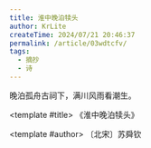 ```yaml
---
title: 淮中晚泊犊头
author: KrLite
createTime: 2024/07/21 20:46:37
permalink: /article/03wdtcfv/
tags:
  - 摘抄
  - 诗
---
```


<Classic link="https://so.gushiwen.cn/mingju/juv_aa18f41eed37.aspx" authorLink="https://so.gushiwen.cn/authorv_8b678309471d.aspx">
晚泊孤舟古祠下，满川风雨看潮生。

<template #title>
《淮中晚泊犊头》
</template>

<template #author>
〔北宋〕苏舜钦
</template>
</Classic>

<!-- more -->
